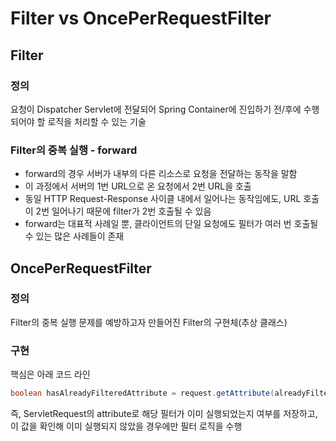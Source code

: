 # Filter vs OncePerRequestFilter

## Filter

### 정의

요청이 Dispatcher Servlet에 전달되어 Spring Container에 진입하기 전/후에 수행되어야 할 로직을 처리할 수 있는 기술

### Filter의 중복 실행 - forward

- forward의 경우 서버가 내부의 다른 리소스로 요청을 전달하는 동작을 말함
- 이 과정에서 서버의 1번 URL으로 온 요청에서 2번 URL을 호출
- 동일 HTTP Request-Response 사이클 내에서 일어나는 동작임에도, URL 호출이 2번 일어나기 때문에 filter가 2번 호출될 수 있음
- forward는 대표적 사례일 뿐, 클라이언트의 단일 요청에도 필터가 여러 번 호출될 수 있는 많은 사례들이 존재

## OncePerRequestFilter

### 정의

Filter의 중복 실행 문제를 예방하고자 만들어진 Filter의 구현체(추상 클래스)

### 구현

핵심은 아래 코드 라인

```java
boolean hasAlreadyFilteredAttribute = request.getAttribute(alreadyFilteredAttributeName) != null;
```

즉, ServletRequest의 attribute로 해당 필터가 이미 실행되었는지 여부를 저장하고, 이 값을 확인해 이미 실행되지 않았을 경우에만 필터 로직을 수행
